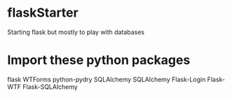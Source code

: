 # flaskStarter
Starting flask but mostly to play with databases

# Import these python packages

flask
WTForms
python-pydry
SQLAlchemy
SQLAlchemy
Flask-Login
Flask-WTF
Flask-SQLAlchemy